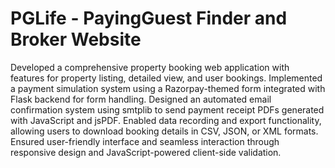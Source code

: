 # PGLife - PayingGuest Finder and Broker Website
 Developed a comprehensive property booking web application with features for property listing, detailed view, and user bookings. Implemented a payment simulation system using a Razorpay-themed form integrated with Flask backend for form handling. Designed an automated email confirmation system using smtplib to send payment receipt PDFs generated with JavaScript and jsPDF. Enabled data recording and export functionality, allowing users to download booking details in CSV, JSON, or XML formats. Ensured user-friendly interface and seamless interaction through responsive design and JavaScript-powered client-side validation.
